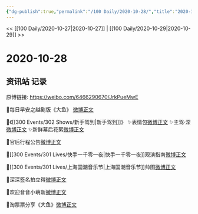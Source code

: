 ```yaml
---
{"dg-publish":true,"permalink":"/100 Daily/2020-10-28/","title":"2020-10-28","created":"2023-04-08T15:59:09.800+08:00","updated":"2023-04-08T15:59:47.345+08:00"}
---
```



<< [[100 Daily/2020-10-27\|2020-10-27]] | [[100 Daily/2020-10-29\|2020-10-29]] >>

# 2020-10-28

## 资讯站 记录

原博链接: https://weibo.com/6466290670/JrkPueMwE

🌄每日早安之越剧版《大鱼》
[微博正文](https://m.weibo.cn/6466290670/4564910131917464)

🚗《[[300 Events/302 Shows/新手驾到\|新手驾到]]》
✨表情包[微博正文](https://m.weibo.cn/6466290670/4565016759776074)
✨主驾·深[微博正文](https://m.weibo.cn/6466290670/4565046678266058)
✨新鲜幕后花絮[微博正文](https://m.weibo.cn/6466290670/4565109928365963)

💫官后行程公告[微博正文](https://m.weibo.cn/6466290670/4564929385076654)

💫[[300 Events/301 Lives/快手一千零一夜\|快手一千零一夜]]观演指南[微博正文](https://m.weibo.cn/6466290670/4564992701759520)

💫[[300 Events/301 Lives/上海国潮音乐节\|上海国潮音乐节]]帅图[微博正文](https://m.weibo.cn/6466290670/4564994102133584)

💫深深签名拍立得[微博正文](https://m.weibo.cn/6466290670/4564984120219734)

💫欢迎音音小萌新[微博正文](https://m.weibo.cn/6466290670/4564952959945906)

💫淘票票分享《大鱼》[微博正文](https://m.weibo.cn/6466290670/4564984749098779)
